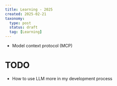 ```yaml
---
title: Learning - 2025
created: 2025-02-21
taxonomy:
  type: post
  status: draft
  tag: [Learning]
---
```


* Model context protocol (MCP)

# TODO
* How to use LLM more in my development process
